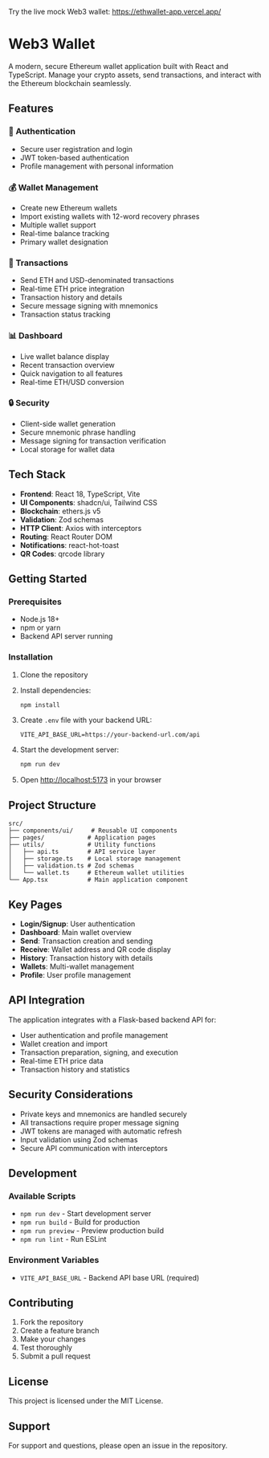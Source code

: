 Try the live mock Web3 wallet: https://ethwallet-app.vercel.app/
# Web3 Wallet

A modern, secure Ethereum wallet application built with React and TypeScript. Manage your crypto assets, send transactions, and interact with the Ethereum blockchain seamlessly.

## Features

### 🔐 Authentication
- Secure user registration and login
- JWT token-based authentication
- Profile management with personal information

### 💰 Wallet Management
- Create new Ethereum wallets
- Import existing wallets with 12-word recovery phrases
- Multiple wallet support
- Real-time balance tracking
- Primary wallet designation

### 💸 Transactions
- Send ETH and USD-denominated transactions
- Real-time ETH price integration
- Transaction history and details
- Secure message signing with mnemonics
- Transaction status tracking

### 📊 Dashboard
- Live wallet balance display
- Recent transaction overview
- Quick navigation to all features
- Real-time ETH/USD conversion

### 🔒 Security
- Client-side wallet generation
- Secure mnemonic phrase handling
- Message signing for transaction verification
- Local storage for wallet data

## Tech Stack

- **Frontend**: React 18, TypeScript, Vite
- **UI Components**: shadcn/ui, Tailwind CSS
- **Blockchain**: ethers.js v5
- **Validation**: Zod schemas
- **HTTP Client**: Axios with interceptors
- **Routing**: React Router DOM
- **Notifications**: react-hot-toast
- **QR Codes**: qrcode library

## Getting Started

### Prerequisites
- Node.js 18+ 
- npm or yarn
- Backend API server running

### Installation

1. Clone the repository
2. Install dependencies:
   ```bash
   npm install
   ```

3. Create `.env` file with your backend URL:
   ```
   VITE_API_BASE_URL=https://your-backend-url.com/api
   ```

4. Start the development server:
   ```bash
   npm run dev
   ```

5. Open [http://localhost:5173](http://localhost:5173) in your browser

## Project Structure

```
src/
├── components/ui/     # Reusable UI components
├── pages/            # Application pages
├── utils/            # Utility functions
│   ├── api.ts        # API service layer
│   ├── storage.ts    # Local storage management
│   ├── validation.ts # Zod schemas
│   └── wallet.ts     # Ethereum wallet utilities
└── App.tsx           # Main application component
```

## Key Pages

- **Login/Signup**: User authentication
- **Dashboard**: Main wallet overview
- **Send**: Transaction creation and sending
- **Receive**: Wallet address and QR code display
- **History**: Transaction history with details
- **Wallets**: Multi-wallet management
- **Profile**: User profile management

## API Integration

The application integrates with a Flask-based backend API for:
- User authentication and profile management
- Wallet creation and import
- Transaction preparation, signing, and execution
- Real-time ETH price data
- Transaction history and statistics

## Security Considerations

- Private keys and mnemonics are handled securely
- All transactions require proper message signing
- JWT tokens are managed with automatic refresh
- Input validation using Zod schemas
- Secure API communication with interceptors

## Development

### Available Scripts

- `npm run dev` - Start development server
- `npm run build` - Build for production
- `npm run preview` - Preview production build
- `npm run lint` - Run ESLint

### Environment Variables

- `VITE_API_BASE_URL` - Backend API base URL (required)

## Contributing

1. Fork the repository
2. Create a feature branch
3. Make your changes
4. Test thoroughly
5. Submit a pull request

## License

This project is licensed under the MIT License.

## Support

For support and questions, please open an issue in the repository.
